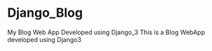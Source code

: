 # Django_Blog
My Blog Web App Developed using Django_3
This is a Blog WebApp developed using Django3
